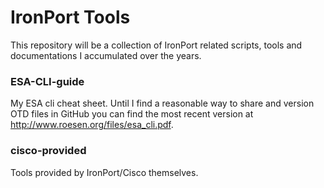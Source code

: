 # IronPort Tools

This repository will be a collection of IronPort related scripts, tools and documentations I accumulated over the years.

### ESA-CLI-guide
My ESA cli cheat sheet. Until I find a reasonable way to share and version OTD files in GitHub you can find the most recent version at http://www.roesen.org/files/esa_cli.pdf.

### cisco-provided
Tools provided by IronPort/Cisco themselves.
